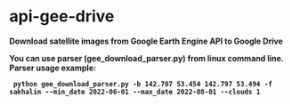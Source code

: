 # api-gee-drive
<b>Download satellite images from Google Earth Engine API to Google Drive<b>

You can use parser (gee_download_parser.py) from linux command line.
Parser usage example:
<pre><code> python gee_download_parser.py -b 142.707 53.454 142.797 53.494 -f sakhalin --min_date 2022-06-01 --max_date 2022-08-01 --clouds 1 <code><pre>

